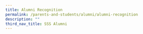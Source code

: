 ```yaml
---
title: Alumni Recognition
permalink: /parents-and-students/alumni/alumni-recognition
description: ""
third_nav_title: SSS Alumni
---
```


